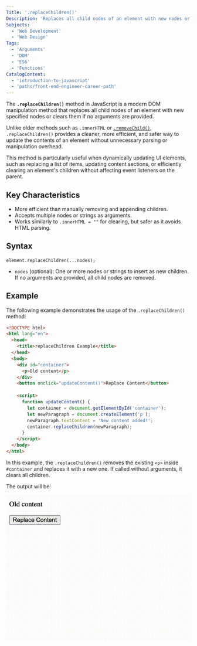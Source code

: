 ```yaml
---
Title: '.replaceChildren()'
Description: 'Replaces all child nodes of an element with new nodes or clears them if no arguments are provided.'
Subjects:
  - 'Web Development'
  - 'Web Design'
Tags:
  - 'Arguments'
  - 'DOM'
  - 'ES6'
  - 'Functions'
CatalogContent:
  - 'introduction-to-javascript'
  - 'paths/front-end-engineer-career-path'
---
```


The **`.replaceChildren()`** method in JavaScript is a modern DOM manipulation method that replaces all child nodes of an element with new specified nodes or clears them if no arguments are provided.

Unlike older methods such as `.innerHTML` or [`.removeChild()`](https://www.codecademy.com/resources/docs/javascript/dom-manipulation/removeChild), `.replaceChildren()` provides a cleaner, more efficient, and safer way to update the contents of an element without unnecessary parsing or manipulation overhead.

This method is particularly useful when dynamically updating UI elements, such as replacing a list of items, updating content sections, or efficiently clearing an element's children without affecting event listeners on the parent.

## Key Characteristics

- More efficient than manually removing and appending children.
- Accepts multiple nodes or strings as arguments.
- Works similarly to `.innerHTML = ""` for clearing, but safer as it avoids HTML parsing.

## Syntax

```pseudo
element.replaceChildren(...nodes);
```

- `nodes` (optional): One or more nodes or strings to insert as new children. If no arguments are provided, all child nodes are removed.

## Example

The following example demonstrates the usage of the `.replaceChildren()` method:

```html
<!DOCTYPE html>
<html lang="en">
  <head>
    <title>replaceChildren Example</title>
  </head>
  <body>
    <div id="container">
      <p>Old content</p>
    </div>
    <button onclick="updateContent()">Replace Content</button>

    <script>
      function updateContent() {
        let container = document.getElementById('container');
        let newParagraph = document.createElement('p');
        newParagraph.textContent = 'New content added!';
        container.replaceChildren(newParagraph);
      }
    </script>
  </body>
</html>
```

In this example, the `.replaceChildren()` removes the existing `<p>` inside `#container` and replaces it with a new one. If called without arguments, it clears all children.

The output will be:

![A div showing "Old content" updates to "New content added!" when the button is clicked.](https://raw.githubusercontent.com/Codecademy/docs/main/media/replace-children-example.gif)
